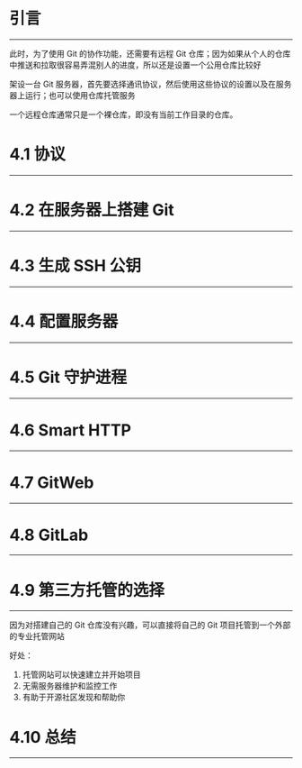 # 引言
---

此时，为了使用 Git 的协作功能，还需要有远程 Git 仓库；因为如果从个人的仓库中推送和拉取很容易弄混别人的进度，所以还是设置一个公用仓库比较好

架设一台 Git 服务器，首先要选择通讯协议，然后使用这些协议的设置以及在服务器上运行；也可以使用仓库托管服务

一个远程仓库通常只是一个裸仓库，即没有当前工作目录的仓库。

# 4.1 协议
---

# 4.2 在服务器上搭建 Git
---

# 4.3 生成 SSH 公钥
---

# 4.4 配置服务器
---

# 4.5 Git 守护进程
---

# 4.6 Smart HTTP
---

# 4.7 GitWeb
---

# 4.8 GitLab
---

# 4.9 第三方托管的选择
---

因为对搭建自己的 Git 仓库没有兴趣，可以直接将自己的 Git 项目托管到一个外部的专业托管网站

好处：
1. 托管网站可以快速建立并开始项目
2. 无需服务器维护和监控工作
3. 有助于开源社区发现和帮助你

# 4.10 总结
---

